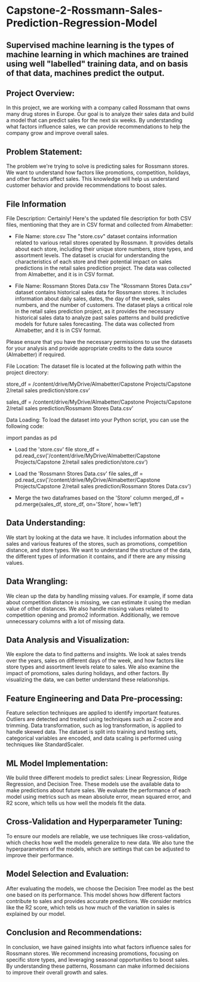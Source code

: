 # Capstone-2-Rossmann-Sales-Prediction-Regression-Model
## **Supervised machine learning** is the types of machine learning in which machines are trained using well "labelled" training data, and on basis of that data, machines predict the output.

## Project Overview: 
In this project, we are working with a company called Rossmann that owns many drug stores in Europe. Our goal is to analyze their sales data and build a model that can predict sales for the next six weeks. By understanding what factors influence sales, we can provide recommendations to help the company grow and improve overall sales.

## Problem Statement: 
The problem we're trying to solve is predicting sales for Rossmann stores. We want to understand how factors like promotions, competition, holidays, and other factors affect sales. This knowledge will help us understand customer behavior and provide recommendations to boost sales.

## File Information
File Description: Certainly! Here's the updated file description for both CSV files, mentioning that they are in CSV format and collected from Almabetter:

- File Name: store.csv
 The "store.csv" dataset contains information related to various retail stores operated by Rossmann. It provides details about each store, including their unique store numbers, store types, and assortment levels. The dataset is crucial for understanding the characteristics of each store and their potential impact on sales predictions in the retail sales prediction project. The data was collected from Almabetter, and it is in CSV format.

- File Name: Rossmann Stores Data.csv
The "Rossmann Stores Data.csv" dataset contains historical sales data for Rossmann stores. It includes information about daily sales, dates, the day of the week, sales numbers, and the number of customers. The dataset plays a critical role in the retail sales prediction project, as it provides the necessary historical sales data to analyze past sales patterns and build predictive models for future sales forecasting. The data was collected from Almabetter, and it is in CSV format.

Please ensure that you have the necessary permissions to use the datasets for your analysis and provide appropriate credits to the data source (Almabetter) if required.

File Location: The dataset file is located at the following path within the project directory:

store_df = /content/drive/MyDrive/Almabetter/Capstone Projects/Capstone 2/retail sales prediction/store.csv'

sales_df = /content/drive/MyDrive/Almabetter/Capstone Projects/Capstone 2/retail sales prediction/Rossmann Stores Data.csv'

Data Loading: To load the dataset into your Python script, you can use the following code:

import pandas as pd

- Load the 'store.csv' file
store_df = pd.read_csv('/content/drive/MyDrive/Almabetter/Capstone Projects/Capstone 2/retail sales prediction/store.csv')

- Load the 'Rossmann Stores Data.csv' file
sales_df = pd.read_csv('/content/drive/MyDrive/Almabetter/Capstone Projects/Capstone 2/retail sales prediction/Rossmann Stores Data.csv')

- Merge the two dataframes based on the 'Store' column
merged_df = pd.merge(sales_df, store_df, on='Store', how='left')

## Data Understanding: 
We start by looking at the data we have. It includes information about the sales and various features of the stores, such as promotions, competition distance, and store types. We want to understand the structure of the data, the different types of information it contains, and if there are any missing values.

## Data Wrangling: 
We clean up the data by handling missing values. For example, if some data about competition distance is missing, we can estimate it using the median value of other distances. We also handle missing values related to competition opening and promo2 information. Additionally, we remove unnecessary columns with a lot of missing data.

## Data Analysis and Visualization: 
We explore the data to find patterns and insights. We look at sales trends over the years, sales on different days of the week, and how factors like store types and assortment levels relate to sales. We also examine the impact of promotions, sales during holidays, and other factors. By visualizing the data, we can better understand these relationships.

## Feature Engineering and Data Pre-processing: 
Feature selection techniques are applied to identify important features. Outliers are detected and treated using techniques such as Z-score and trimming. Data transformation, such as log transformation, is applied to handle skewed data. The dataset is split into training and testing sets, categorical variables are encoded, and data scaling is performed using techniques like StandardScaler.

## ML Model Implementation: 
We build three different models to predict sales: Linear Regression, Ridge Regression, and Decision Tree. These models use the available data to make predictions about future sales. We evaluate the performance of each model using metrics such as mean absolute error, mean squared error, and R2 score, which tells us how well the models fit the data.

## Cross-Validation and Hyperparameter Tuning: 
To ensure our models are reliable, we use techniques like cross-validation, which checks how well the models generalize to new data. We also tune the hyperparameters of the models, which are settings that can be adjusted to improve their performance.

## Model Selection and Evaluation: 
After evaluating the models, we choose the Decision Tree model as the best one based on its performance. This model shows how different factors contribute to sales and provides accurate predictions. We consider metrics like the R2 score, which tells us how much of the variation in sales is explained by our model.

## Conclusion and Recommendations: 
In conclusion, we have gained insights into what factors influence sales for Rossmann stores. We recommend increasing promotions, focusing on specific store types, and leveraging seasonal opportunities to boost sales. By understanding these patterns, Rossmann can make informed decisions to improve their overall growth and sales.
